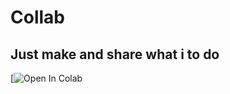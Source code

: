 # Collab
Just make and share what i to do
---
[![Open In Colab](https://colab.research.google.com/drive/1urMgdn4pL9oLyLNprvgk4qLwkMLZ9DrU#scrollTo=_87wMhP2SNud)
